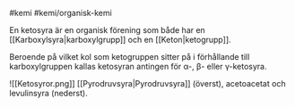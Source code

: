 #kemi #kemi/organisk-kemi 

En ketosyra är en organisk förening som både har en [[Karboxylsyra|karboxylgrupp]] och en [[Keton|ketogrupp]].

Beroende på vilket kol som ketogruppen sitter på i förhållande till karboxylgruppen kallas ketosyran antingen för α-, β- eller γ-ketosyra.

![[Ketosyror.png]]
[[Pyrodruvsyra|Pyrodruvsyra]] (överst), acetoacetat och levulinsyra (nederst).